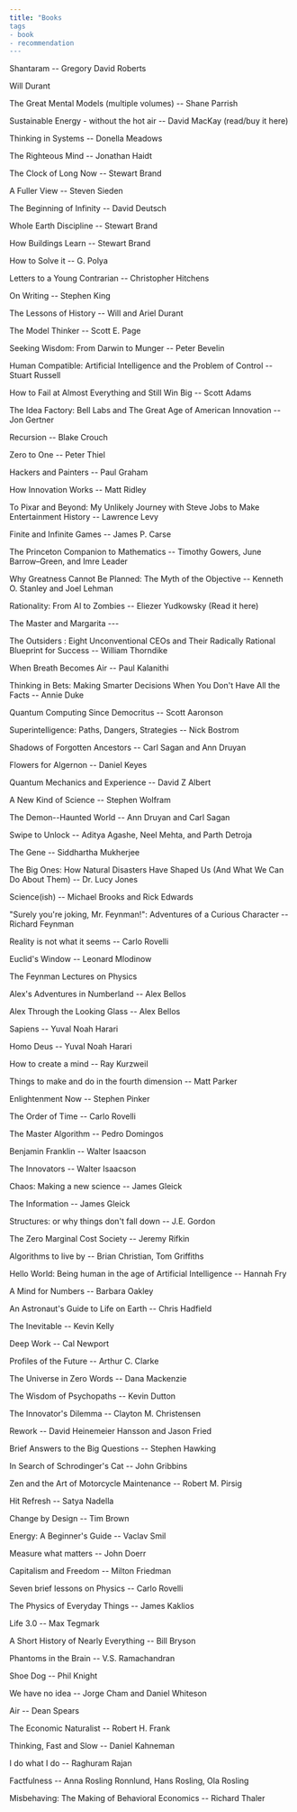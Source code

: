 ```yaml
---
title: "Books
tags
- book
- recommendation
---
```


Shantaram -- Gregory David Roberts  
  
Will Durant  
  
The Great Mental Models (multiple volumes) -- Shane Parrish  
  
Sustainable Energy - without the hot air -- David MacKay (read/buy it here)  
  
Thinking in Systems -- Donella Meadows  
  
The Righteous Mind -- Jonathan Haidt  
  
The Clock of Long Now -- Stewart Brand  
  
A Fuller View -- Steven Sieden  
  
The Beginning of Infinity -- David Deutsch  
  
Whole Earth Discipline -- Stewart Brand  
  
How Buildings Learn -- Stewart Brand  
  
How to Solve it -- G. Polya  
  
Letters to a Young Contrarian -- Christopher Hitchens  
  
On Writing -- Stephen King  
  
The Lessons of History -- Will and Ariel Durant  
  
The Model Thinker -- Scott E. Page  
  
Seeking Wisdom: From Darwin to Munger -- Peter Bevelin  
  
Human Compatible: Artificial Intelligence and the Problem of Control -- Stuart Russell  
  
How to Fail at Almost Everything and Still Win Big -- Scott Adams  
  
The Idea Factory: Bell Labs and The Great Age of American Innovation -- Jon Gertner  
  
Recursion -- Blake Crouch  
  
Zero to One -- Peter Thiel  
  
Hackers and Painters -- Paul Graham  
  
How Innovation Works -- Matt Ridley  
  
To Pixar and Beyond: My Unlikely Journey with Steve Jobs to Make Entertainment History -- Lawrence Levy  
  
Finite and Infinite Games -- James P. Carse  
  
The Princeton Companion to Mathematics -- Timothy Gowers, June Barrow–Green, and Imre Leader  
  
Why Greatness Cannot Be Planned: The Myth of the Objective -- Kenneth O. Stanley and Joel Lehman  
  
Rationality: From AI to Zombies -- Eliezer Yudkowsky (Read it here)  
  
The Master and Margarita ---  
  
The Outsiders : Eight Unconventional CEOs and Their Radically Rational Blueprint for Success -- William Thorndike  
  
When Breath Becomes Air -- Paul Kalanithi  
  
Thinking in Bets: Making Smarter Decisions When You Don't Have All the Facts -- Annie Duke  
  
Quantum Computing Since Democritus -- Scott Aaronson  
  
Superintelligence: Paths, Dangers, Strategies -- Nick Bostrom  
  
Shadows of Forgotten Ancestors -- Carl Sagan and Ann Druyan  
  
Flowers for Algernon -- Daniel Keyes  
  
Quantum Mechanics and Experience -- David Z Albert  
  
A New Kind of Science -- Stephen Wolfram  
  
The Demon--Haunted World -- Ann Druyan and Carl Sagan  
  
Swipe to Unlock -- Aditya Agashe, Neel Mehta, and Parth Detroja  
  
The Gene -- Siddhartha Mukherjee  
  
The Big Ones: How Natural Disasters Have Shaped Us (And What We Can Do About Them) -- Dr. Lucy Jones  
  
Science(ish) -- Michael Brooks and Rick Edwards  
  
"Surely you're joking, Mr. Feynman!": Adventures of a Curious Character -- Richard Feynman  
  
Reality is not what it seems -- Carlo Rovelli  
  
Euclid's Window -- Leonard Mlodinow  
  
The Feynman Lectures on Physics  
  
Alex's Adventures in Numberland -- Alex Bellos  
  
Alex Through the Looking Glass -- Alex Bellos  
  
Sapiens -- Yuval Noah Harari  
  
Homo Deus -- Yuval Noah Harari  
  
How to create a mind -- Ray Kurzweil  
  
Things to make and do in the fourth dimension -- Matt Parker  
  
Enlightenment Now -- Stephen Pinker  
  
The Order of Time -- Carlo Rovelli  
  
The Master Algorithm -- Pedro Domingos  
  
Benjamin Franklin -- Walter Isaacson  
  
The Innovators -- Walter Isaacson  
  
Chaos: Making a new science -- James Gleick  
  
The Information -- James Gleick  
  
Structures: or why things don't fall down -- J.E. Gordon  
  
The Zero Marginal Cost Society -- Jeremy Rifkin  
  
Algorithms to live by -- Brian Christian, Tom Griffiths  
  
Hello World: Being human in the age of Artificial Intelligence -- Hannah Fry  
  
A Mind for Numbers -- Barbara Oakley  
  
An Astronaut's Guide to Life on Earth -- Chris Hadfield  
  
The Inevitable -- Kevin Kelly  
  
Deep Work -- Cal Newport  
  
Profiles of the Future -- Arthur C. Clarke  
  
The Universe in Zero Words -- Dana Mackenzie  
  
The Wisdom of Psychopaths -- Kevin Dutton  
  
The Innovator's Dilemma -- Clayton M. Christensen  
  
Rework -- David Heinemeier Hansson and Jason Fried  
  
Brief Answers to the Big Questions -- Stephen Hawking  
  
In Search of Schrodinger's Cat -- John Gribbins  
  
Zen and the Art of Motorcycle Maintenance -- Robert M. Pirsig  
  
Hit Refresh -- Satya Nadella  
  
Change by Design -- Tim Brown  
  
Energy: A Beginner's Guide -- Vaclav Smil  
  
Measure what matters -- John Doerr  
  
Capitalism and Freedom -- Milton Friedman  
  
Seven brief lessons on Physics -- Carlo Rovelli  
  
The Physics of Everyday Things -- James Kaklios  
  
Life 3.0 -- Max Tegmark  
  
A Short History of Nearly Everything -- Bill Bryson  
  
Phantoms in the Brain -- V.S. Ramachandran  
  
Shoe Dog -- Phil Knight  
  
We have no idea -- Jorge Cham and Daniel Whiteson  
  
Air -- Dean Spears  
  
The Economic Naturalist -- Robert H. Frank  
  
Thinking, Fast and Slow -- Daniel Kahneman  
  
I do what I do -- Raghuram Rajan  
  
Factfulness -- Anna Rosling Ronnlund, Hans Rosling, Ola Rosling  
  
Misbehaving: The Making of Behavioral Economics -- Richard Thaler